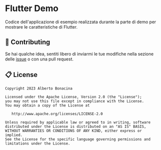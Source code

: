 # Flutter Demo

Codice dell'applicazione di esempio realizzata durante la parte di demo per mostrare le caratteristiche di Flutter.

## 💎 Contributing

Se hai qualche idea, sentiti libero di inviarmi le tue modifiche nella sezione delle [issue](https://github.com/polilluminato/presentazione-flutter-jac-2023/issues) o con una pull request.

## 📋 License

```
Copyright 2023 Alberto Bonacina

Licensed under the Apache License, Version 2.0 (the "License");
you may not use this file except in compliance with the License.
You may obtain a copy of the License at

   http://www.apache.org/licenses/LICENSE-2.0

Unless required by applicable law or agreed to in writing, software
distributed under the License is distributed on an "AS IS" BASIS,
WITHOUT WARRANTIES OR CONDITIONS OF ANY KIND, either express or implied.
See the License for the specific language governing permissions and
limitations under the License.
```